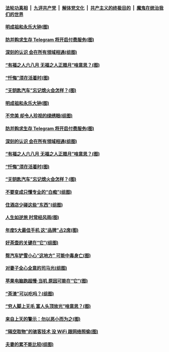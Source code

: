 

####  [法轮功真相](../../../../basic/blob/master/README.md?t=12261202) &nbsp;|&nbsp; [九评共产党](../../../../9ping.md/blob/master/README.md?t=12261202) &nbsp;|&nbsp; [解体党文化](../../../../jtdwh.md/blob/master/README.md?t=12261202)  &nbsp;|&nbsp; [共产主义的终极目的](../../../../gczydzjmd.md/blob/master/README.md?t=12261202) &nbsp;|&nbsp; [魔鬼在统治我们的世界](../../../../mgztzwmdsj.md/blob/master/README.md?t=12261202) 

#### [明成祖和永乐大钟(图)](../pages/p8/956938.md?t=12261202) 

#### [防并购求生存 Telegram 将开启付费服务(图)](../pages/p8/957004.md?t=12261202) 

#### [深刻的认识 会在所有领域相通(组图)](../pages/p8/956998.md?t=12261202) 

#### [“有福之人六八月 无福之人正腊月”啥意思？(图)](../pages/p8/956910.md?t=12261202) 

#### [“忏悔”须在活着时(图)](../pages/p8/956717.md?t=12261202) 

#### [“无钥匙汽车”忘记熄火会怎样？(图)](../pages/p8/956904.md?t=12261202) 

#### [明成祖和永乐大钟(图)](../pages/p8/956938.md?t=12261202) 

#### [不完美 却令人珍视的绿绣眼(组图)](../pages/p8/957014.md?t=12261202) 

#### [防并购求生存 Telegram 将开启付费服务(图)](../pages/p8/957004.md?t=12261202) 

#### [深刻的认识 会在所有领域相通(组图)](../pages/p8/956998.md?t=12261202) 

#### [“有福之人六八月 无福之人正腊月”啥意思？(图)](../pages/p8/956910.md?t=12261202) 

#### [“忏悔”须在活着时(图)](../pages/p8/956717.md?t=12261202) 

#### [“无钥匙汽车”忘记熄火会怎样？(图)](../pages/p8/956904.md?t=12261202) 

#### [不要变成只懂专业的“白痴”(组图)](../pages/p8/956890.md?t=12261202) 

#### [住酒店少碰这些“东西”(组图)](../pages/p8/956887.md?t=12261202) 

#### [人生如逆旅 时常经风雨(图)](../pages/p8/956704.md?t=12261202) 

#### [年度5大最佳手机 这“品牌”占2席(图)](../pages/p8/956783.md?t=12261202) 

#### [好茶壶的关键在“它”(组图)](../pages/p8/955764.md?t=12261202) 

#### [帮汽车铲雪小心“这地方” 可能中毒身亡(图)](../pages/p8/956700.md?t=12261202) 

#### [对妻子全心全意的司马光(组图)](../pages/p8/956190.md?t=12261202) 

#### [苹果电脑跑超慢‧当机 原因可能在“它”(图)](../pages/p8/956660.md?t=12261202) 

#### [“茶渣”可以吃吗？(组图)](../pages/p8/955763.md?t=12261202) 

#### [“穷人脚上无毛 富人头顶放光”啥意思？(图)](../pages/p8/956638.md?t=12261202) 

#### [来自上天的警示：勿以恶小而为之(图)](../pages/p8/955936.md?t=12261202) 

#### [“隔空取物”的骇客技术 没 WiFi 跟网络照偷(图)](../pages/p8/956552.md?t=12261202) 

#### [夫妻的累不能比较(组图)](../pages/p8/955756.md?t=12261202) 

